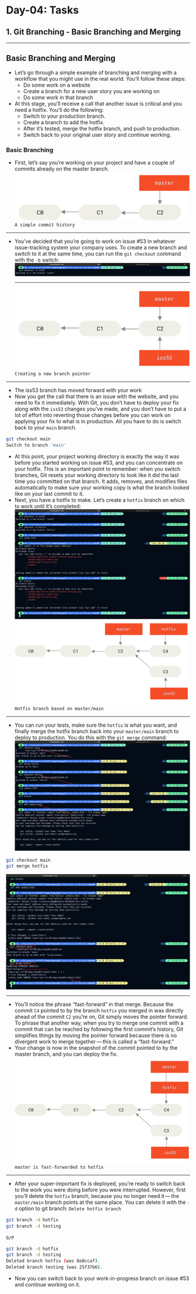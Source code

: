 # Day-04: Tasks

## 1. Git Branching - Basic Branching and Merging

---

## Basic Branching and Merging

- Let’s go through a simple example of branching and merging with a workflow that you might use in the real world. You’ll follow these steps:
  - Do some work on a website
  - Create a branch for a new user story you are working on
  - Do some work in that branch
- At this stage, you’ll receive a call that another issue is critical and you need a hotfix. You’ll do the following:
  - Switch to your production branch.
  - Create a branch to add the hotfix.
  - After it’s tested, merge the hotfix branch, and push to production.
  - Switch back to your original user story and continue working.

### Basic Branching

- First, let’s say you’re working on your project and have a couple of commits already on the master branch.
  ![basic Branch 1](./img/basic-branching-1.png)
  `A simple commit history`

---

- You’ve decided that you’re going to work on issue #53 in whatever issue-tracking system your company uses. To create a new branch and switch to it at the same time, you can run the `git checkout` command with the `-b` switch:
  ![create branch and switch using -b](./img/create-iss53-branch-and-switch.png)

  ***

  ![git branching 2](./img/basic-branching-2.png)
  `Creating a new branch pointer`

---

- The iss53 branch has moved forward with your work
- Now you get the call that there is an issue with the website, and you need to fix it immediately. With Git, you don’t have to deploy your fix along with the `iss53` changes you’ve made, and you don’t have to put a lot of effort into reverting those changes before you can work on applying your fix to what is in production. All you have to do is switch back to your `main` branch.

```bash
git checkout main
Switch to branch 'main'
```

- At this point, your project working directory is exactly the way it was before you started working on issue #53, and you can concentrate on your hotfix. This is an important point to remember: when you switch branches, Git resets your working directory to look like it did the last time you committed on that branch. It adds, removes, and modifies files automatically to make sure your working copy is what the branch looked like on your last commit to it.
- Next, you have a hotfix to make. Let’s create a `hotfix` branch on which to work until it’s completed:
  ![hotfix branch](./img/hotfix-branch.png)
  ![git branching 4](./img/basic-branching-4.png)
  `Hotfix branch based on master/main`

---

- You can run your tests, make sure the `hotfix` is what you want, and finally merge the hotfix branch back into your `master/main` branch to deploy to production. You do this with the `git merge` command:
  ![another commit from hotfix](./img/another-commit-from-hotfix.png)

```bash
git checkout main
git merge hotfix
```

![git merge](./img/git-merge.png)

---

- You’ll notice the phrase “fast-forward” in that merge. Because the commit `C4` pointed to by the branch `hotfix` you merged in was directly ahead of the commit `C2` you’re on, Git simply moves the pointer forward. To phrase that another way, when you try to merge one commit with a commit that can be reached by following the first commit’s history, Git simplifies things by moving the pointer forward because there is no divergent work to merge together — this is called a “fast-forward.”
- Your change is now in the snapshot of the commit pointed to by the master branch, and you can deploy the fix.
  ![git branching-5](./img/basic-branching-5.png)
  `master is fast-forwarded to hotfix`

---

- After your super-important fix is deployed, you’re ready to switch back to the work you were doing before you were interrupted. However, first you’ll delete the `hotfix` branch, because you no longer need it — the `master/main` branch points at the same place. You can delete it with the `-d` option to git branch:
  `Delete hotfix branch`

```bash
git branch -d hotfix
git branch -d testing
```

`O/P`

```bash
git branch -d hotfix
git branch -d testing
Deleted branch hotfix (was 8e8ccaf).
Deleted branch testing (was 25f37b6).
```

- Now you can switch back to your work-in-progress branch on issue #53 and continue working on it.
